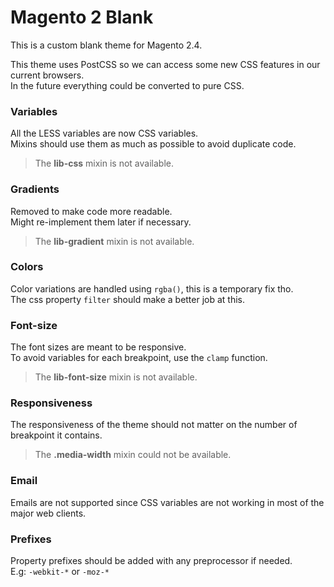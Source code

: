 # Magento 2 Blank

This is a custom blank theme for Magento 2.4.

This theme uses PostCSS so we can access some new CSS features in our current browsers.<br>
In the future everything could be converted to pure CSS.

### Variables

All the LESS variables are now CSS variables.<br>
Mixins should use them as much as possible to avoid duplicate code.

> The **lib-css** mixin is not available.

### Gradients

Removed to make code more readable.<br>
Might re-implement them later if necessary.

> The **lib-gradient** mixin is not available.

### Colors

Color variations are handled using `rgba()`, this is a temporary fix tho.<br>
The css property `filter` should make a better job at this.

### Font-size

The font sizes are meant to be responsive.<br>
To avoid variables for each breakpoint, use the `clamp` function.

> The **lib-font-size** mixin is not available.

### Responsiveness

The responsiveness of the theme should not matter on the number of breakpoint it contains.

> The **.media-width** mixin could not be available.

### Email

Emails are not supported since CSS variables are not working in most of the major web clients.

### Prefixes

Property prefixes should be added with any preprocessor if needed.<br>
E.g: `-webkit-*` or `-moz-*`
